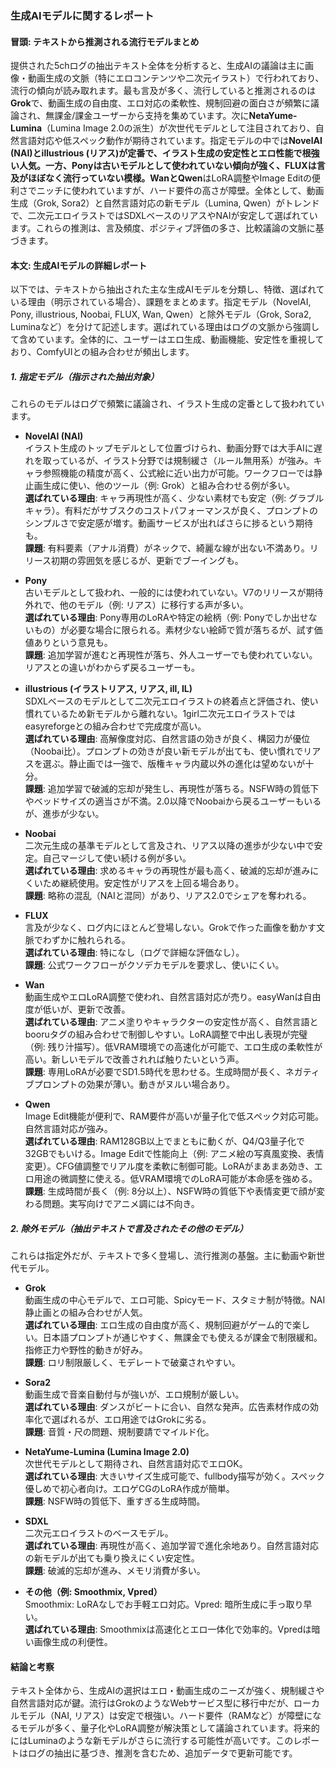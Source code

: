 ### 生成AIモデルに関するレポート

#### 冒頭: テキストから推測される流行モデルまとめ
提供された5chログの抽出テキスト全体を分析すると、生成AIの議論は主に画像・動画生成の文脈（特にエロコンテンツや二次元イラスト）で行われており、流行の傾向が読み取れます。最も言及が多く、流行していると推測されるのは**Grok**で、動画生成の自由度、エロ対応の柔軟性、規制回避の面白さが頻繁に議論され、無課金/課金ユーザーから支持を集めています。次に**NetaYume-Lumina**（Lumina Image 2.0の派生）が次世代モデルとして注目されており、自然言語対応や低スペック動作が期待されています。指定モデルの中では**NovelAI (NAI)**と**illustrious (リアス)**が定番で、イラスト生成の安定性とエロ性能で根強い人気。一方、**Pony**は古いモデルとして使われていない傾向が強く、**FLUX**は言及がほぼなく流行っていない模様。**Wan**と**Qwen**はLoRA調整やImage Editの便利さでニッチに使われていますが、ハード要件の高さが障壁。全体として、動画生成（Grok, Sora2）と自然言語対応の新モデル（Lumina, Qwen）がトレンドで、二次元エロイラストではSDXLベースのリアスやNAIが安定して選ばれています。これらの推測は、言及頻度、ポジティブ評価の多さ、比較議論の文脈に基づきます。

#### 本文: 生成AIモデルの詳細レポート
以下では、テキストから抽出された主な生成AIモデルを分類し、特徴、選ばれている理由（明示されている場合）、課題をまとめます。指定モデル（NovelAI, Pony, illustrious, Noobai, FLUX, Wan, Qwen）と除外モデル（Grok, Sora2, Luminaなど）を分けて記述します。選ばれている理由はログの文脈から強調して含めています。全体的に、ユーザーはエロ生成、動画機能、安定性を重視しており、ComfyUIとの組み合わせが頻出します。

##### 1. 指定モデル（指示された抽出対象）
これらのモデルはログで頻繁に議論され、イラスト生成の定番として扱われています。

- **NovelAI (NAI)**  
  イラスト生成のトップモデルとして位置づけられ、動画分野では大手AIに遅れを取っているが、イラスト分野では規制緩さ（ルール無用系）が強み。キャラ参照機能の精度が高く、公式絵に近い出力が可能。ワークフローでは静止画生成に使い、他のツール（例: Grok）と組み合わせる例が多い。  
  **選ばれている理由**: キャラ再現性が高く、少ない素材でも安定（例: グラブルキャラ）。有料だがサブスクのコストパフォーマンスが良く、プロンプトのシンプルさで安定感が増す。動画サービスが出ればさらに捗るという期待も。  
  **課題**: 有料要素（アナル消費）がネックで、綺麗な線が出ない不満あり。リリース初期の雰囲気を感じるが、更新でブーイングも。

- **Pony**  
  古いモデルとして扱われ、一般的には使われていない。V7のリリースが期待外れで、他のモデル（例: リアス）に移行する声が多い。  
  **選ばれている理由**: Pony専用のLoRAや特定の絵柄（例: Ponyでしか出せないもの）が必要な場合に限られる。素材少ない絵師で質が落ちるが、試す価値ありという意見も。  
  **課題**: 追加学習が進むと再現性が落ち、外人ユーザーでも使われていない。リアスとの違いがわからず戻るユーザーも。

- **illustrious (イラストリアス, リアス, ill, IL)**  
  SDXLベースのモデルとして二次元エロイラストの終着点と評価され、使い慣れているため新モデルから離れない。1girl二次元エロイラストではeasyreforgeとの組み合わせで完成度が高い。  
  **選ばれている理由**: 高解像度対応、自然言語の効きが良く、構図力が優位（Noobai比）。プロンプトの効きが良い新モデルが出ても、使い慣れでリアスを選ぶ。静止画では一強で、版権キャラ内蔵以外の進化は望めないが十分。  
  **課題**: 追加学習で破滅的忘却が発生し、再現性が落ちる。NSFW時の質低下やベッドサイズの適当さが不満。2.0以降でNoobaiから戻るユーザーもいるが、進歩が少ない。

- **Noobai**  
  二次元生成の基準モデルとして言及され、リアス以降の進歩が少ない中で安定。自己マージして使い続ける例が多い。  
  **選ばれている理由**: 求めるキャラの再現性が最も高く、破滅的忘却が進みにくいため継続使用。安定性がリアスを上回る場合あり。  
  **課題**: 略称の混乱（NAIと混同）があり、リアス2.0でシェアを奪われる。

- **FLUX**  
  言及が少なく、ログ内にほとんど登場しない。Grokで作った画像を動かす文脈でわずかに触れられる。  
  **選ばれている理由**: 特になし（ログで詳細な評価なし）。  
  **課題**: 公式ワークフローがクソデカモデルを要求し、使いにくい。

- **Wan**  
  動画生成やエロLoRA調整で使われ、自然言語対応が売り。easyWanは自由度が低いが、更新で改善。  
  **選ばれている理由**: アニメ塗りやキャラクターの安定性が高く、自然言語とbooruタグの組み合わせで制御しやすい。LoRA調整で中出し表現が完璧（例: 残り汁描写）。低VRAM環境での高速化が可能で、エロ生成の柔軟性が高い。新しいモデルで改善されれば触りたいという声。  
  **課題**: 専用LoRAが必要でSD1.5時代を思わせる。生成時間が長く、ネガティブプロンプトの効果が薄い。動きがヌルい場合あり。

- **Qwen**  
  Image Edit機能が便利で、RAM要件が高いが量子化で低スペック対応可能。自然言語対応が強み。  
  **選ばれている理由**: RAM128GB以上でまともに動くが、Q4/Q3量子化で32GBでもいける。Image Editで性能向上（例: アニメ絵の写真風変換、表情変更）。CFG値調整でリアル度を柔軟に制御可能。LoRAがまあまあ効き、エロ用途の微調整に使える。低VRAM環境でのLoRA可能が本命感を強める。  
  **課題**: 生成時間が長く（例: 8分以上）、NSFW時の質低下や表情変更で顔が変わる問題。実写向けでアニメ調には不向き。

##### 2. 除外モデル（抽出テキストで言及されたその他のモデル）
これらは指定外だが、テキストで多く登場し、流行推測の基盤。主に動画や新世代モデル。

- **Grok**  
  動画生成の中心モデルで、エロ可能、Spicyモード、スタミナ制が特徴。NAI静止画との組み合わせが人気。  
  **選ばれている理由**: エロ生成の自由度が高く、規制回避がゲーム的で楽しい。日本語プロンプトが通じやすく、無課金でも使えるが課金で制限緩和。指修正力や野性的動きが好み。  
  **課題**: ロリ制限厳しく、モデレートで破棄されやすい。

- **Sora2**  
  動画生成で音楽自動付与が強いが、エロ規制が厳しい。  
  **選ばれている理由**: ダンスがビートに合い、自然な発声。広告素材作成の効率化で選ばれるが、エロ用途ではGrokに劣る。  
  **課題**: 音質・尺の問題、規制要請でマイルド化。

- **NetaYume-Lumina (Lumina Image 2.0)**  
  次世代モデルとして期待され、自然言語対応でエロOK。  
  **選ばれている理由**: 大きいサイズ生成可能で、fullbody描写が効く。スペック優しめで初心者向け。エロゲCGのLoRA作成が簡単。  
  **課題**: NSFW時の質低下、重すぎる生成時間。

- **SDXL**  
  二次元エロイラストのベースモデル。  
  **選ばれている理由**: 再現性が高く、追加学習で進化余地あり。自然言語対応の新モデルが出ても乗り換えにくい安定性。  
  **課題**: 破滅的忘却が進み、メモリ消費が多い。

- **その他（例: Smoothmix, Vpred）**  
  Smoothmix: LoRAなしでお手軽エロ対応。Vpred: 暗所生成に手っ取り早い。  
  **選ばれている理由**: Smoothmixは高速化とエロ一体化で効率的。Vpredは暗い画像生成の利便性。

#### 結論と考察
テキスト全体から、生成AIの選択はエロ・動画生成のニーズが強く、規制緩さや自然言語対応が鍵。流行はGrokのようなWebサービス型に移行中だが、ローカルモデル（NAI, リアス）は安定で根強い。ハード要件（RAMなど）が障壁になるモデルが多く、量子化やLoRA調整が解決策として議論されています。将来的にはLuminaのような新モデルがさらに流行する可能性が高いです。このレポートはログの抽出に基づき、推測を含むため、追加データで更新可能です。